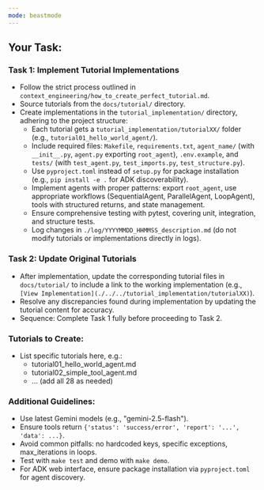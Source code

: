 ```yaml
---
mode: beastmode
---
```


## Your Task:

### Task 1: Implement Tutorial Implementations
- Follow the strict process outlined in `context_engineering/how_to_create_perfect_tutorial.md`.
- Source tutorials from the `docs/tutorial/` directory.
- Create implementations in the `tutorial_implementation/` directory, adhering to the project structure:
    - Each tutorial gets a `tutorial_implementation/tutorialXX/` folder (e.g., `tutorial01_hello_world_agent/`).
    - Include required files: `Makefile`, `requirements.txt`, `agent_name/` (with `__init__.py`, `agent.py` exporting `root_agent`), `.env.example`, and `tests/` (with `test_agent.py`, `test_imports.py`, `test_structure.py`).
    - Use `pyproject.toml` instead of `setup.py` for package installation (e.g., `pip install -e .` for ADK discoverability).
    - Implement agents with proper patterns: export `root_agent`, use appropriate workflows (SequentialAgent, ParallelAgent, LoopAgent), tools with structured returns, and state management.
    - Ensure comprehensive testing with pytest, covering unit, integration, and structure tests.
    - Log changes in `./log/YYYYMMDD_HHMMSS_description.md` (do not modify tutorials or implementations directly in logs).

### Task 2: Update Original Tutorials
- After implementation, update the corresponding tutorial files in `docs/tutorial/` to include a link to the working implementation (e.g., `[View Implementation](./../../tutorial_implementation/tutorialXX)`).
- Resolve any discrepancies found during implementation by updating the tutorial content for accuracy.
- Sequence: Complete Task 1 fully before proceeding to Task 2.

### Tutorials to Create:
- List specific tutorials here, e.g.:
    - tutorial01_hello_world_agent.md
    - tutorial02_simple_tool_agent.md
    - ... (add all 28 as needed)

### Additional Guidelines:
- Use latest Gemini models (e.g., "gemini-2.5-flash").
- Ensure tools return `{'status': 'success/error', 'report': '...', 'data': ...}`.
- Avoid common pitfalls: no hardcoded keys, specific exceptions, max_iterations in loops.
- Test with `make test` and demo with `make demo`.
- For ADK web interface, ensure package installation via `pyproject.toml` for agent discovery.

